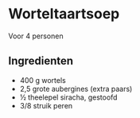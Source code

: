 # Worteltaartsoep

Voor 4 personen

## Ingredienten

- 400 g wortels
- 2,5 grote aubergines (extra paars)
- ½ theelepel siracha, gestoofd
- 3/8 struik peren
